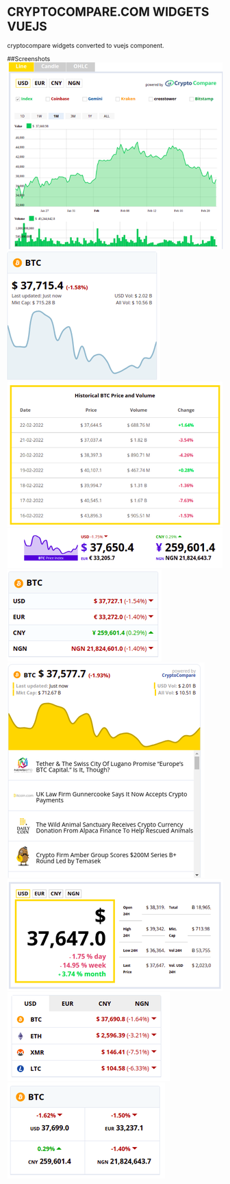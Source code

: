 # CRYPTOCOMPARE.COM WIDGETS VUEJS
cryptocompare widgets converted to vuejs component.

##Screenshots
![alt text](https://github.com/sundayalexander/Cryptocompare-widgets-vuejs/blob/master/screenshots/advanced.png?raw=true)
![alt text](https://github.com/sundayalexander/Cryptocompare-widgets-vuejs/blob/master/screenshots/chart.png?raw=true)
![alt text](https://github.com/sundayalexander/Cryptocompare-widgets-vuejs/blob/master/screenshots/historical.png?raw=true)
![alt text](https://github.com/sundayalexander/Cryptocompare-widgets-vuejs/blob/master/screenshots/horizontal.png?raw=true)
![alt text](https://github.com/sundayalexander/Cryptocompare-widgets-vuejs/blob/master/screenshots/list.png?raw=true)
![alt text](https://github.com/sundayalexander/Cryptocompare-widgets-vuejs/blob/master/screenshots/news.png?raw=true)
![alt text](https://github.com/sundayalexander/Cryptocompare-widgets-vuejs/blob/master/screenshots/summary.png?raw=true)
![alt text](https://github.com/sundayalexander/Cryptocompare-widgets-vuejs/blob/master/screenshots/tabbed.png?raw=true)
![alt text](https://github.com/sundayalexander/Cryptocompare-widgets-vuejs/blob/master/screenshots/tiles.png?raw=true)